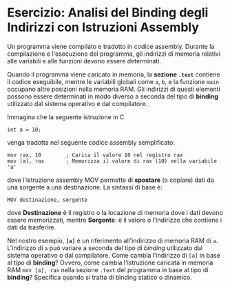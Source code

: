 # Esercizio: Analisi del Binding degli Indirizzi con Istruzioni Assembly

Un programma viene compilato e tradotto in codice assembly. Durante la compilazione e l'esecuzione del programma, gli indirizzi di memoria relativi alle variabili e alle funzioni devono essere determinati.

Quando il programma viene caricato in memoria, la **sezione `.text`** contiene il codice eseguibile, mentre le variabili globali come `a`, `b`, e la funzione `main` occupano altre posizioni nella memoria RAM. Gli indirizzi di questi elementi possono essere determinati in modo diverso a seconda del tipo di **binding** utilizzato dal sistema operativo e dal compilatore.

Immagina che la seguente istruzione in C

```
int a = 10;
```

venga tradotta nel seguente codice assembly semplificato:

```
mov rax, 10        ; Carica il valore 10 nel registro rax
mov [a], rax       ; Memorizza il valore di rax (10) nella variabile 'a'
```

dove l'istruzione assembly MOV permette di **spostare** (o copiare) dati da una sorgente a una destinazione. La sintassi di base è:
```
MOV destinazione, sorgente 
```
dove  **Destinazione** è il registro o la locazione di memoria dove i dati devono essere memorizzati, mentre **Sorgente**: è il valore o l'indirizzo che contiene i dati da trasferire.

Nel nostro esempio, **`[a]`** è un riferimento all'indirizzo di memoria RAM di `a`. L'indirizzo di `a` può variare a seconda del tipo di _binding_ utilizzato dal sistema operativo o dal compilatore. 
Come cambia l'indirizzo di `[a]` in base al tipo di **binding**? Ovvero, come cambia l'istruzione caricata in memoria RAM `mov [a], rax` nella sezione `.text` del programma in base al tipo di **binding**? Specifica quando si tratta di binding statico o dinamico.